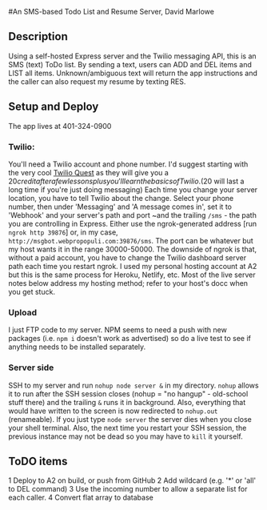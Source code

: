 #An SMS-based Todo List and Resume Server, David Marlowe

## Description

Using a self-hosted Express server and the Twilio messaging API, this is an SMS (text) ToDo list. By sending a text, users can ADD and DEL items and LIST all items. Unknown/ambiguous text will return the app instructions and the caller can also request my resume by texting RES.

## Setup and Deploy

The app lives at 401-324-0900

### Twilio:

You'll need a Twilio account and phone number. I'd suggest starting with the very cool [Twilio Quest](https://www.twilio.com/quest) as they will give you a $20 credit after a few lessons plus you'll learn the basics of Twilio.  ($20 will last a long time if you're just doing messaging) Each time you change your server location, you have to tell Twilio about the change. Select your phone number, then under 'Messaging' and 'A message comes in', set it to 'Webhook' and your server's path and port ~and the trailing `/sms` - the path you are controlling in Express. Either use the ngrok-generated address [run `ngrok http 39876`] or, in my case, `http://msgbot.webpropopuli.com:39876/sms`. The port can be whatever but my host wants it in the range 30000-50000. The downside of ngrok is that, without a paid account, you have to change the Twilio dashboard server path each time you restart ngrok. I used my personal hosting account at A2 but this is the same process for Heroku, Netlify, etc.
Most of the live server notes below address my hosting method; refer to your host's docc when you get stuck.

### Upload

I just FTP code to my server. NPM seems to need a push with new packages (i.e. `npm i` doesn't work as advertised) so do a live test to see if anything needs to be installed separately.

### Server side

SSH to my server and run `nohup node server &` in my directory. `nohup` allows it to run after the SSH session closes (nohup = "no hangup" - old-school stuff there) and the trailing `&` runs it in background. Also, everything that would have written to the screen is now redirected to `nohup.out` (renameable). If you just type `node server` the server dies when you close your shell terminal. Also, the next time you restart your SSH session, the previous instance may not be dead so you may have to `kill` it yourself.

## ToDO items

1 Deploy to A2 on build, or push from GitHub
2 Add wildcard (e.g. '\*' or 'all' to DEL command)
3 Use the incoming number to allow a separate list for each caller.
4 Convert flat array to database
